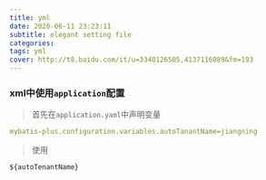 ```yaml
---
title: yml
date: 2020-06-11 23:23:11
subtitle: elegant setting file
categories:
tags: yml
cover: http://t8.baidu.com/it/u=3340126505,4137116089&fm=193
---
```


### xml中使用`application`配置

> 首先在`application.yaml`中声明变量

```yaml
mybatis-plus.configuration.variables.autoTanantName=jiangning
```

> 使用

`${autoTenantName}`

